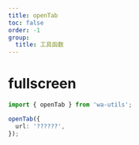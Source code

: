 ```yaml
---
title: openTab
toc: false
order: -1
group:
  title: 工具函数
---
```


# fullscreen

```typescript
import { openTab } from 'wa-utils';

openTab({
  url: '??????',
});
```
